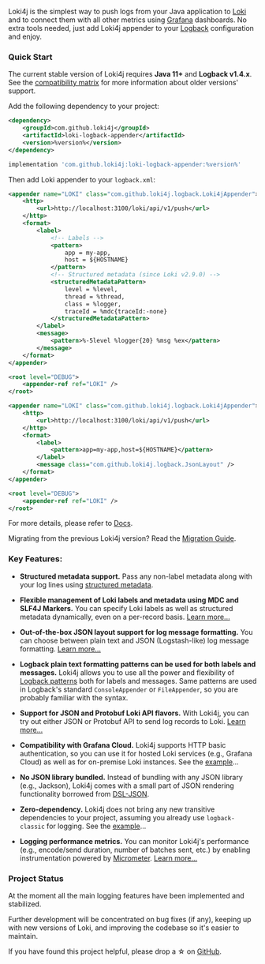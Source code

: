 Loki4j is the simplest way to push logs from your Java application
to [Loki](https://grafana.com/oss/loki/) and to connect them with all other metrics
using [Grafana](https://grafana.com/oss/grafana/) dashboards.
No extra tools needed, just add Loki4j appender to your [Logback](http://logback.qos.ch/)
configuration and enjoy.

### Quick Start

The current stable version of Loki4j requires **Java 11+** and **Logback v1.4.x**.
See the [compatibility matrix](docs/compatibility) for more information about older versions' support.

Add the following dependency to your project:

<!--DOCUSAURUS_CODE_TABS-->
<!--Maven-->

```xml
<dependency>
    <groupId>com.github.loki4j</groupId>
    <artifactId>loki-logback-appender</artifactId>
    <version>%version%</version>
</dependency>
```
<!--Gradle-->

```groovy
implementation 'com.github.loki4j:loki-logback-appender:%version%'
```
<!--END_DOCUSAURUS_CODE_TABS-->

Then add Loki appender to your `logback.xml`:

<!--DOCUSAURUS_CODE_TABS-->
<!--Plain text layout-->

```xml
<appender name="LOKI" class="com.github.loki4j.logback.Loki4jAppender">
    <http>
        <url>http://localhost:3100/loki/api/v1/push</url>
    </http>
    <format>
        <label>
            <!-- Labels -->
            <pattern>
                app = my-app,
                host = ${HOSTNAME}
            </pattern>
            <!-- Structured metadata (since Loki v2.9.0) -->
            <structuredMetadataPattern>
                level = %level,
                thread = %thread,
                class = %logger,
                traceId = %mdc{traceId:-none}
            </structuredMetadataPattern>
        </label>
        <message>
            <pattern>%-5level %logger{20} %msg %ex</pattern>
        </message>
    </format>
</appender>

<root level="DEBUG">
    <appender-ref ref="LOKI" />
</root>
```

<!--JSON layout-->

```xml
<appender name="LOKI" class="com.github.loki4j.logback.Loki4jAppender">
    <http>
        <url>http://localhost:3100/loki/api/v1/push</url>
    </http>
    <format>
        <label>
            <pattern>app=my-app,host=${HOSTNAME}</pattern>
        </label>
        <message class="com.github.loki4j.logback.JsonLayout" />
    </format>
</appender>

<root level="DEBUG">
    <appender-ref ref="LOKI" />
</root>
```
<!--END_DOCUSAURUS_CODE_TABS-->

For more details, please refer to [Docs](docs/configuration).

Migrating from the previous Loki4j version? Read the [Migration Guide](docs/migration).

### Key Features:

- **Structured metadata support.**
Pass any non-label metadata along with your log lines using [structured metadata](docs/metadata).

- **Flexible management of Loki labels and metadata using MDC and SLF4J Markers.**
You can specify Loki labels as well as structured metadata dynamically, even on a per-record basis.
[Learn more...](docs/labels)

- **Out-of-the-box JSON layout support for log message formatting.**
You can choose between plain text and JSON (Logstash-like) log message formatting.
[Learn more...](docs/jsonlayout)

- **Logback plain text formatting patterns can be used for both labels and messages.**
Loki4j allows you to use all the power and flexibility of
[Logback patterns](http://logback.qos.ch/manual/layouts.html#ClassicPatternLayout)
both for labels and messages.
Same patterns are used in Logback's standard `ConsoleAppender` or `FileAppender`,
so you are probably familiar with the syntax.

- **Support for JSON and Protobuf Loki API flavors.**
With Loki4j, you can try out either JSON or Protobuf API to send log records to Loki.
[Learn more...](docs/protobuf)

- **Compatibility with Grafana Cloud.**
Loki4j supports HTTP basic authentication, so you can use it for hosted Loki services (e.g., Grafana Cloud)
as well as for on-premise Loki instances.
See the [example](docs/grafanacloud)...

- **No JSON library bundled.**
Instead of bundling with any JSON library (e.g., Jackson),
Loki4j comes with a small part of JSON rendering functionality borrowed from [DSL-JSON](https://github.com/ngs-doo/dsl-json/).

- **Zero-dependency.**
Loki4j does not bring any new transitive dependencies to your project,
assuming you already use `logback-classic` for logging.
See the [example](docs/configuration#minimalistic-zero-dependency-configuration)...

- **Logging performance metrics.**
You can monitor Loki4j's performance (e.g., encode/send duration, number of batches sent, etc.)
by enabling instrumentation powered by [Micrometer](https://micrometer.io/).
[Learn more...](docs/performance)

### Project Status

At the moment all the main logging features have been implemented and stabilized.

Further development will be concentrated on bug fixes (if any), keeping up with new versions of Loki, and
improving the codebase so it's easier to maintain.

If you have found this project helpful, please drop a ☆ on [GitHub](https://github.com/loki4j/loki-logback-appender).
